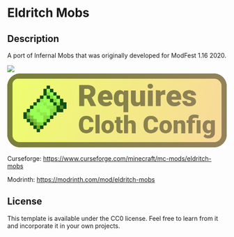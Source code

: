 # Eldritch Mobs

## Description

A port of Infernal Mobs that was originally developed for ModFest 1.16 2020.

![](https://i.imgur.com/Ol1Tcf8.png)
![](https://raw.githubusercontent.com/Jab125/Jab125/main/imgs/requiredClothConfig.png)


Curseforge: https://www.curseforge.com/minecraft/mc-mods/eldritch-mobs

Modrinth: https://modrinth.com/mod/eldritch-mobs

## License

This template is available under the CC0 license. Feel free to learn from it and incorporate it in your own projects.

